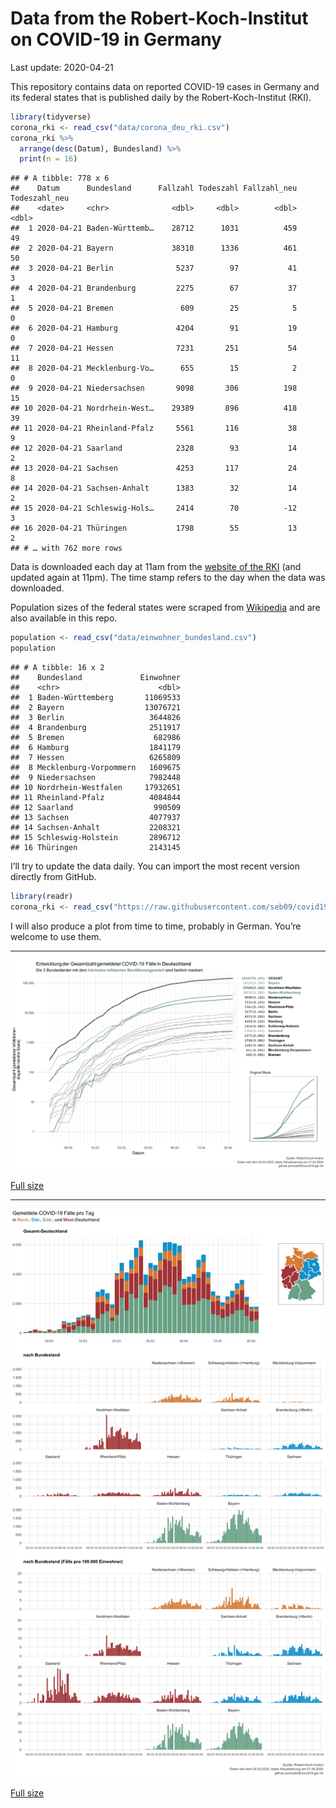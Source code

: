 Data from the Robert-Koch-Institut on COVID-19 in Germany
================
Last update: 2020-04-21

This repository contains data on reported COVID-19 cases in Germany and
its federal states that is published daily by the Robert-Koch-Institut
(RKI).

``` r
library(tidyverse)
corona_rki <- read_csv("data/corona_deu_rki.csv")
corona_rki %>% 
  arrange(desc(Datum), Bundesland) %>% 
  print(n = 16)
```

    ## # A tibble: 778 x 6
    ##    Datum      Bundesland      Fallzahl Todeszahl Fallzahl_neu Todeszahl_neu
    ##    <date>     <chr>              <dbl>     <dbl>        <dbl>         <dbl>
    ##  1 2020-04-21 Baden-Württemb…    28712      1031          459            49
    ##  2 2020-04-21 Bayern             38310      1336          461            50
    ##  3 2020-04-21 Berlin              5237        97           41             3
    ##  4 2020-04-21 Brandenburg         2275        67           37             1
    ##  5 2020-04-21 Bremen               609        25            5             0
    ##  6 2020-04-21 Hamburg             4204        91           19             0
    ##  7 2020-04-21 Hessen              7231       251           54            11
    ##  8 2020-04-21 Mecklenburg-Vo…      655        15            2             0
    ##  9 2020-04-21 Niedersachsen       9098       306          198            15
    ## 10 2020-04-21 Nordrhein-West…    29389       896          418            39
    ## 11 2020-04-21 Rheinland-Pfalz     5561       116           38             9
    ## 12 2020-04-21 Saarland            2328        93           14             2
    ## 13 2020-04-21 Sachsen             4253       117           24             8
    ## 14 2020-04-21 Sachsen-Anhalt      1383        32           14             2
    ## 15 2020-04-21 Schleswig-Hols…     2414        70          -12             3
    ## 16 2020-04-21 Thüringen           1798        55           13             2
    ## # … with 762 more rows

Data is downloaded each day at 11am from the [website of the
RKI](https://www.rki.de/DE/Content/InfAZ/N/Neuartiges_Coronavirus/Fallzahlen.html)
(and updated again at 11pm). The time stamp refers to the day when the
data was downloaded.

Population sizes of the federal states were scraped from
[Wikipedia](https://de.wikipedia.org/wiki/Liste_der_deutschen_Bundesl%C3%A4nder_nach_Bev%C3%B6lkerung)
and are also available in this repo.

``` r
population <- read_csv("data/einwohner_bundesland.csv")
population
```

    ## # A tibble: 16 x 2
    ##    Bundesland             Einwohner
    ##    <chr>                      <dbl>
    ##  1 Baden-Württemberg       11069533
    ##  2 Bayern                  13076721
    ##  3 Berlin                   3644826
    ##  4 Brandenburg              2511917
    ##  5 Bremen                    682986
    ##  6 Hamburg                  1841179
    ##  7 Hessen                   6265809
    ##  8 Mecklenburg-Vorpommern   1609675
    ##  9 Niedersachsen            7982448
    ## 10 Nordrhein-Westfalen     17932651
    ## 11 Rheinland-Pfalz          4084844
    ## 12 Saarland                  990509
    ## 13 Sachsen                  4077937
    ## 14 Sachsen-Anhalt           2208321
    ## 15 Schleswig-Holstein       2896712
    ## 16 Thüringen                2143145

I’ll try to update the data daily. You can import the most recent
version directly from GitHub.

``` r
library(readr)
corona_rki <- read_csv("https://raw.githubusercontent.com/seb09/covid19-ger-rki/master/data/corona_deu_rki.csv")
```

I will also produce a plot from time to time, probably in German. You’re
welcome to use them.

-----

<img src="plots/covid19-deu-rki-entwicklung.png">

[Full
size](https://github.com/seb09/covid19-ger-rki/raw/master/plots/covid19-deu-rki-entwicklung.png)

-----

<img src="plots/covid19-deu-rki-faelle-pro-tag.png">

[Full
size](https://github.com/seb09/covid19-ger-rki/raw/master/plots/covid19-deu-rki-faelle-pro-tag.png)
